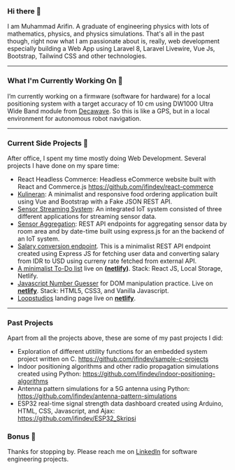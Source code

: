 ### Hi there 👋
I am Muhammad Arifin. A graduate of engineering physics with lots of mathematics, physics, and physics simulations. That's all in the past though, right now what I am passionate about is, really, web development especially building a Web App using Laravel 8, Laravel Livewire, Vue Js, Bootstrap, Tailwind CSS and other technologies. 

---

### What I'm Currently Working On 🔭
I’m currently working on a firmware (software for hardware) for a local positioning system with a target accuracy of 10 cm using DW1000 Ultra Wide Band module from [Decawave](https://www.decawave.com/product/dwm1000-module/). So this is like a GPS, but in a local environment for autonomous robot navigation. 

---

### Current Side Projects 🌱 
After office, I spent my time mostly doing Web Development. Several projects I have done on my spare time:
- React Headless Commerce: Headless eCommerce website built with React and Commerce.js https://github.com/ifindev/react-commerce
- [Kulineran](https://github.com/ifindev/kulineran-app): A minimalist and responsive food ordering application built using Vue and Bootstrap with a Fake JSON REST API.
- [Sensor Streaming System](https://github.com/ifindev/sensor-streaming): An integrated IoT system consisted of three different applications for streaming sensor data.
- [Sensor Aggregation](https://github.com/ifindev/sensor-aggregation): REST API endpoints for aggregating sensor data by room area and by date-time built using express.js for an the backend of an IoT system. 
- [Salary conversion endpoint](https://github.com/ifindev/salary-conversion-endpoint). This is a minimalist REST API endpoint created using Express JS for fetching user data and converting salary from IDR to USD using curreny rate fetched from external API. 
- [A minimalist To-Do list](https://github.com/ifindev/todo-list) live on **([netlify](https://ifindev-todo.netlify.app/))**. Stack: React JS, Local Storage, Netlify.
- [Javascript Number Guesser](https://github.com/ifindev/guess-number) for DOM manipulation practice. Live on **[netlify](https://guessing-game-js.netlify.app)**. Stack: HTML5, CSS3, and Vanilla Javascript. 
- [Loopstudios](https://github.com/ifindev/loopstudios) landing page live on **[netlify](https://loopstudios-web.netlify.app/)**. 

---

### Past Projects
Apart from all the projects above, these are some of my past projects I did:
- Exploration of different utitility functions for an embedded system project written on C. https://github.com/ifindev/sample-c-projects
- Indoor positioning algorithms and other radio propagation simulations created using Python: https://github.com/ifindev/indoor-positioning-algorithms
- Antenna pattern simulations for a 5G antenna using Python: https://github.com/ifindev/antenna-pattern-simulations
- ESP32 real-time signal strength data dashboard created using Arduino, HTML, CSS, Javascript, and Ajax: https://github.com/ifindev/ESP32_Skripsi

### Bonus 💬
Thanks for stopping by. Please reach me on [LinkedIn](https://www.linkedin.com/in/arifin2610/) for software engineering projects. 
<!--
**effendev/effendev** is a ✨ _special_ ✨ repository because its `README.md` (this file) appears on your GitHub profile.

Here are some ideas to get you started:

- 🔭 I’m currently working on ...
- 🌱 I’m currently learning ...
- 👯 I’m looking to collaborate on ...
- 🤔 I’m looking for help with ...
- 💬 Ask me about ...
- 📫 How to reach me: ...
- 😄 Pronouns: ...
- ⚡ Fun fact: ...
-->
